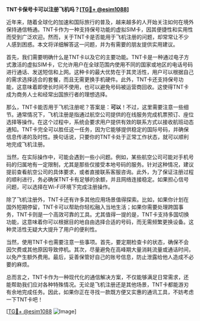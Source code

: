 **TNT卡保号卡可以注册飞机吗？[[TG💪+ @esim1088](https://t.me/s/esim1088)]**

近年来，随着全球化的加速和国际旅行的普及，越来越多的人开始关注如何在境外保持通信畅通。TNT卡作为一种支持保号功能的虚拟SIM卡，因其便捷性和实用性而受到广泛欢迎。然而，关于TNT卡是否能用于飞机注册的问题，却常常让不少人感到困惑。本文将详细解答这一问题，并为有需要的朋友提供实用建议。

首先，我们需要明确什么是TNT卡以及它的主要功能。TNT卡是一种通过电子方式激活的虚拟SIM卡，它允许用户在全球范围内使用不同的国家或地区的电话号码进行通话、发送短信和上网。这种卡的最大优势在于其灵活性，用户可以根据自己的需求选择适合的套餐，而且无需更换手机硬件。此外，TNT卡还支持保号功能，这意味着即使长时间不使用，也可以避免号码被运营商回收。这使得TNT卡成为商务人士和经常出国旅行者的理想选择。

那么，TNT卡能否用于飞机注册呢？答案是：**可以**！不过，这里需要注意一些细节。通常情况下，飞机注册是指通过航空公司提供的在线服务完成机票预订、座位选择等操作。在这个过程中，系统会要求用户提供有效的联系方式以接收航班动态通知。TNT卡完全可以胜任这一任务，因为它能够提供稳定的国际号码，并确保信息传递的及时性。换句话说，只要你的TNT卡处于正常工作状态，就可以顺利地完成飞机注册。

当然，在实际操作中，可能会遇到一些小问题。例如，某些航空公司可能对手机号码的归属地有一定限制，尤其是那些仅接受本地号码的服务。针对这种情况，建议提前查看航空公司的具体要求，或者直接联系客服咨询。此外，为了保证注册过程的顺利进行，务必确保TNT卡有足够的余额，并且网络连接稳定。如果担心信号问题，可以选择在Wi-Fi环境下完成注册操作。

除了飞机注册外，TNT卡还有许多其他应用场景值得探索。比如，如果你计划在国外短期停留，TNT卡可以帮助你轻松融入当地生活；如果你需要处理跨国事务，TNT卡则是一个高效可靠的工具。尤其值得一提的是，TNT卡支持多国切换功能，这意味着你可以根据目的地自由选择合适的号码，而无需频繁更换设备。这种灵活性无疑大大提升了用户的便利性。

当然，使用TNT卡也需要注意一些事项。首先，要定期检查卡的状态，确保不会因欠费或其他原因导致停机。其次，尽量避免在高峰期大量消耗流量或通话时间，以免产生额外费用。最后，妥善保管好自己的账号信息，防止泄露给他人造成不必要的麻烦。

总而言之，TNT卡作为一种现代化的通信解决方案，不仅能够满足日常需求，还能帮助我们应对各种特殊情况。无论是飞机注册还是其他场景，TNT卡都能游刃有余地完成任务。因此，如果你正在寻找一款既方便又实惠的通讯工具，不妨考虑一下TNT卡吧！

[[TG💪+ @esim1088](https://t.me/s/esim1088) ![Image](https://i.postimg.cc/4NQfJmqS/Snipaste-2025-05-13-00-14-12.png)]